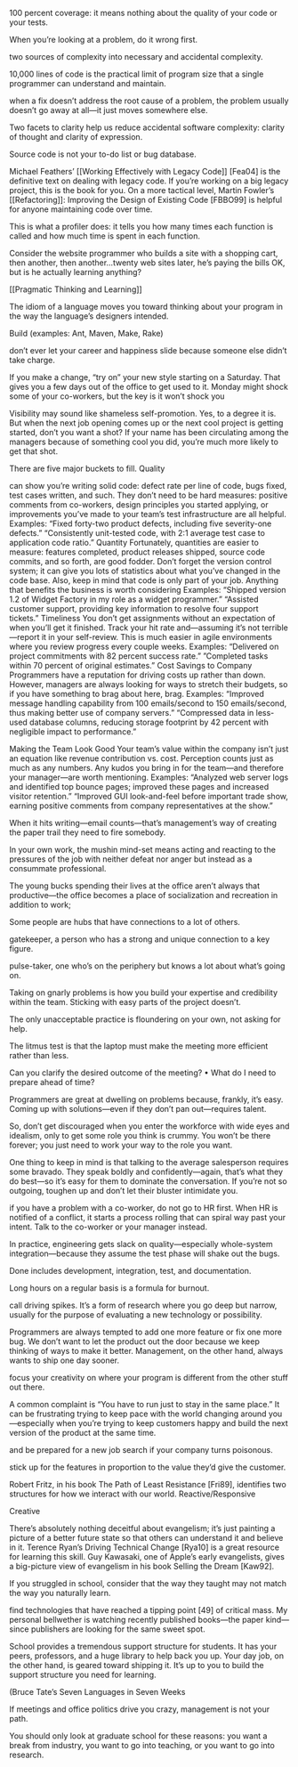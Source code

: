 100 percent coverage: it means nothing about the quality of your code or your tests.

When you’re looking at a problem, do it wrong first.

two sources of complexity into necessary and accidental complexity.

10,000 lines of code is the practical limit of program size that a single programmer can understand and maintain.

when a fix doesn’t address the root cause of a problem, the problem usually doesn’t go away at all—it just moves somewhere else.

Two facets to clarity help us reduce accidental software complexity: clarity of thought and clarity of expression.

Source code is not your to-do list or bug database.

Michael Feathers’ [[Working Effectively with Legacy Code]] [Fea04] is the definitive text on dealing with legacy code. If you’re working on a big legacy project, this is the book for you.
On a more tactical level, Martin Fowler’s [[Refactoring]]: Improving the Design of Existing Code [FBBO99] is helpful for anyone maintaining code over time.

This is what a profiler does: it tells you how many times each function is called and how much time is spent in each function.

Consider the website programmer who builds a site with a shopping cart, then another, then another…twenty web sites later, he’s paying the bills OK, but is he actually learning anything?

[[Pragmatic Thinking and Learning]]

The idiom of a language moves you toward thinking about your program in the way the language’s designers intended.

Build
(examples: Ant, Maven, Make, Rake)

don’t ever let your career and happiness slide because someone else didn’t take charge.

If you make a change, “try on” your new style starting on a Saturday. That gives you a few days out of the office to get used to it. Monday might shock some of your co-workers, but the key is it won’t shock you

Visibility may sound like shameless self-promotion. Yes, to a degree it is. But when the next job opening comes up or the next cool project is getting started, don’t you want a shot? If your name has been circulating among the managers because of something cool you did, you’re much more likely to get that shot.

There are five major buckets to fill.
Quality

can show you’re writing solid code: defect rate per line of code, bugs fixed, test cases written, and such. They don’t need to be hard measures: positive comments from co-workers, design principles you started applying, or improvements you’ve made to your team’s test infrastructure are all helpful.
Examples: “Fixed forty-two product defects, including five severity-one defects.” “Consistently unit-tested code, with 2:1 average test case to application code ratio.”
Quantity 
Fortunately, quantities are easier to measure: features completed, product releases shipped, source code commits, and so forth, are good fodder. Don’t forget the version control system; it can give you lots of statistics about what you’ve changed in the code base.
Also, keep in mind that code is only part of your job. Anything that benefits the business is worth considering
Examples: “Shipped version 1.2 of Widget Factory in my role as a widget programmer.” “Assisted customer support, providing key information to resolve four support tickets.”
Timeliness 
You don’t get assignments without an expectation of when you’ll get it finished. Track your hit rate and—assuming it’s not terrible—report it in your self-review. This is much easier in agile environments where you review progress every couple weeks.
Examples: “Delivered on project commitments with 82 percent success rate.” ”Completed tasks within 70 percent of original estimates.”
Cost Savings to Company 
Programmers have a reputation for driving costs up rather than down. However, managers are always looking for ways to stretch their budgets, so if you have something to brag about here, brag.
Examples: “Improved message handling capability from 100 emails/second to 150 emails/second, thus making better use of company servers.” “Compressed data in less-used database columns, reducing storage footprint by 42 percent with negligible impact to performance.”

Making the Team Look Good 
Your team’s value within the company isn’t just an equation like revenue contribution vs. cost. Perception counts just as much as any numbers. Any kudos you bring in for the team—and therefore your manager—are worth mentioning.
Examples: “Analyzed web server logs and identified top bounce pages; improved these pages and increased visitor retention.” “Improved GUI look-and-feel before important trade show, earning positive comments from company representatives at the show.”

When it hits writing—email counts—that’s management’s way of creating the paper trail they need to fire somebody.

In your own work, the mushin mind-set means acting and reacting to the pressures of the job with neither defeat nor anger but instead as a consummate professional.

The young bucks spending their lives at the office aren’t always that productive—the office becomes a place of socialization and recreation in addition to work;

Some people are hubs that have connections to a lot of others.

gatekeeper, a person who has a strong and unique connection to a key figure.

pulse-taker, one who’s on the periphery but knows a lot about what’s going on.

Taking on gnarly problems is how you build your expertise and credibility within the team. Sticking with easy parts of the project doesn’t.

The only unacceptable practice is floundering on your own, not asking for help.

The litmus test is that the laptop must make the meeting more efficient rather than less.

Can you clarify the desired outcome of the meeting?
• What do I need to prepare ahead of time?

Programmers are great at dwelling on problems because, frankly, it’s easy. Coming up with solutions—even if they don’t pan out—requires talent.

So, don’t get discouraged when you enter the workforce with wide eyes and idealism, only to get some role you think is crummy. You won’t be there forever; you just need to work your way to the role you want.

One thing to keep in mind is that talking to the average salesperson requires some bravado. They speak boldly and confidently—again, that’s what they do best—so it’s easy for them to dominate the conversation. If you’re not so outgoing, toughen up and don’t let their bluster intimidate you.

if you have a problem with a co-worker, do not go to HR first. When HR is notified of a conflict, it starts a process rolling that can spiral way past your intent. Talk to the co-worker or your manager instead.

In practice, engineering gets slack on quality—especially whole-system integration—because they assume the test phase will shake out the bugs.

Done includes development, integration, test, and documentation.

Long hours on a regular basis is a formula for burnout.

call driving spikes. It’s a form of research where you go deep but narrow, usually for the purpose of evaluating a new technology or possibility.

Programmers are always tempted to add one more feature or fix one more bug. We don’t want to let the product out the door because we keep thinking of ways to make it better. Management, on the other hand, always wants to ship one day sooner.

focus your creativity on where your program is different from the other stuff out there.

A common complaint is “You have to run just to stay in the same place.” It can be frustrating trying to keep pace with the world changing around you—especially when you’re trying to keep customers happy and build the next version of the product at the same time.

and be prepared for a new job search if your company turns poisonous.

stick up for the features in proportion to the value they’d give the customer.

Robert Fritz, in his book The Path of Least Resistance [Fri89], identifies two structures for how we interact with our world.
Reactive/Responsive

Creative

There’s absolutely nothing deceitful about evangelism; it’s just painting a picture of a better future state so that others can understand it and believe in it. Terence Ryan’s Driving Technical Change [Rya10] is a great resource for learning this skill. Guy Kawasaki, one of Apple’s early evangelists, gives a big-picture view of evangelism in his book Selling the Dream [Kaw92].

If you struggled in school, consider that the way they taught may not match the way you naturally learn.

find technologies that have reached a tipping point [49] of critical mass.
My personal bellwether is watching recently published books—the paper kind—since publishers are looking for the same sweet spot.

School provides a tremendous support structure for students. It has your peers, professors, and a huge library to help back you up. Your day job, on the other hand, is geared toward shipping it. It’s up to you to build the support structure you need for learning.

(Bruce Tate’s Seven Languages in Seven Weeks

If meetings and office politics drive you crazy, management is not your path.

You should only look at graduate school for these reasons: you want a break from industry, you want to go into teaching, or you want to go into research.